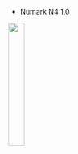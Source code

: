 - Numark
N4 1.0

<img src="https://media.djmania.net/images/Numark_N4.jpg)https://media.djmania.net/images/Numark_N4.jpg" width="25%"></img>
